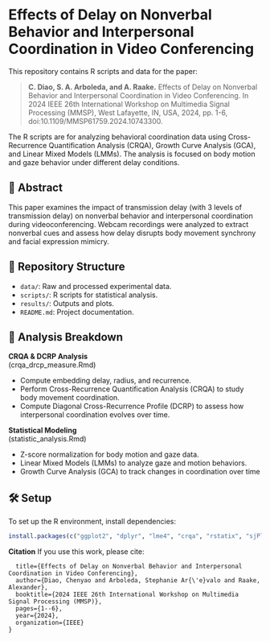 # Effects of Delay on Nonverbal Behavior and Interpersonal Coordination in Video Conferencing

This repository contains R scripts and data for the paper:

> **C. Diao, S. A. Arboleda, and A. Raake.** Effects of Delay on Nonverbal Behavior and Interpersonal Coordination in Video Conferencing. In 2024 IEEE 26th International Workshop on Multimedia Signal Processing (MMSP), West Lafayette, IN, USA, 2024, pp. 1-6, doi:10.1109/MMSP61759.2024.10743300.  


The R scripts are for analyzing behavioral coordination data using Cross-Recurrence Quantification Analysis (CRQA), Growth Curve Analysis (GCA), and Linear Mixed Models (LMMs).
The analysis is focused on body motion and gaze behavior under different delay conditions.

## 📖 Abstract
This paper examines the impact of transmission delay (with 3 levels of transmission delay) on nonverbal behavior and interpersonal coordination during videoconferencing. Webcam recordings were analyzed to extract nonverbal cues and assess how delay disrupts body movement synchrony and facial expression mimicry.

## 📂 Repository Structure
- `data/`: Raw and processed experimental data.
- `scripts/`: R scripts for statistical analysis.
- `results/`: Outputs and plots.
- `README.md`: Project documentation.

## 📝 Analysis Breakdown
**CRQA & DCRP Analysis**  
(crqa_drcp_measure.Rmd)  
- Compute embedding delay, radius, and recurrence.
- Perform Cross-Recurrence Quantification Analysis (CRQA) to study body movement coordination.
- Compute Diagonal Cross-Recurrence Profile (DCRP) to assess how interpersonal coordination evolves over time.

**Statistical Modeling**  
(statistic_analysis.Rmd)
- Z-score normalization for body motion and gaze data.
- Linear Mixed Models (LMMs) to analyze gaze and motion behaviors.
- Growth Curve Analysis (GCA) to track changes in coordination over time

## 🛠 Setup
To set up the R environment, install dependencies:
```r
install.packages(c("ggplot2", "dplyr", "lme4", "crqa", "rstatix", "sjPlot", "performance"))
```

**Citation**
If you use this work, please cite:
```@inproceedings{diao2024effects,
  title={Effects of Delay on Nonverbal Behavior and Interpersonal Coordination in Video Conferencing},
  author={Diao, Chenyao and Arboleda, Stephanie Ar{\'e}valo and Raake, Alexander},
  booktitle={2024 IEEE 26th International Workshop on Multimedia Signal Processing (MMSP)},
  pages={1--6},
  year={2024},
  organization={IEEE}
}
```

